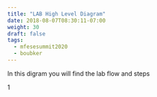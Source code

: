 ```yaml
---
title: "LAB High Level Diagram"
date: 2018-08-07T08:30:11-07:00
weight: 30
draft: false
tags:
  - mfesesummit2020
  - boubker
---
```


In this digram you will find the lab flow and steps

1 

